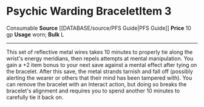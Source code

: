 ﻿---
bulk: L
id: '854'
item_category: Consumables
item_subcategory: Other Consumables
level: '3'
name: Psychic Warding Bracelet
price: 10 gp
rarity: Common
source: '[[DATABASE/source/PFS Guide|PFS Guide]]'
subcategory: consumable/otherconsumable
trait:
- '[[DATABASE/trait/Consumable|Consumable]]'
type: Item
usage: worn

---
# Psychic Warding Bracelet<span class="item-type">Item 3</span>

<span class="item-trait">Consumable</span>
**Source** [[DATABASE/source/PFS Guide|PFS Guide]]
**Price** 10 gp
**Usage** worn; **Bulk** L

---
This set of reflective metal wires takes 10 minutes to properly tie along the wrist's energy meridians, then repels attempts at mental manipulation. You gain a +2 item bonus to your next save against a mental effect after tying on the bracelet. After this save, the metal strands tarnish and fall off (possibly alerting the wearer or others that their mind has been tampered with). You can remove the bracelet with an Interact action, but doing so breaks the bracelet's alignment and requires you to spend another 10 minutes to carefully tie it back on.
